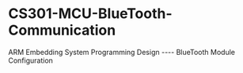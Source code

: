 # CS301-MCU-BlueTooth-Communication
ARM Embedding System Programming Design ---- BlueTooth Module Configuration
